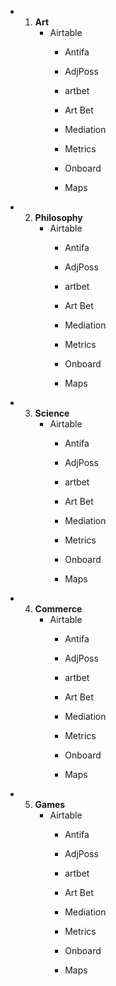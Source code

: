 - 1. **Art**
	 - Airtable
		 - Antifa

		 - AdjPoss

		 - artbet

		 - Art Bet

		 - Mediation

		 - Metrics

		 - Onboard

		 - Maps

- 2. **Philosophy**
	 - Airtable
		 - Antifa

		 - AdjPoss

		 - artbet

		 - Art Bet

		 - Mediation

		 - Metrics

		 - Onboard

		 - Maps

- 3. **Science**
	 - Airtable
		 - Antifa

		 - AdjPoss

		 - artbet

		 - Art Bet

		 - Mediation

		 - Metrics

		 - Onboard

		 - Maps

- 4. **Commerce**
	 - Airtable
		 - Antifa

		 - AdjPoss

		 - artbet

		 - Art Bet

		 - Mediation

		 - Metrics

		 - Onboard

		 - Maps

- 5. **Games**
	 - Airtable
		 - Antifa

		 - AdjPoss

		 - artbet

		 - Art Bet

		 - Mediation

		 - Metrics

		 - Onboard

		 - Maps
